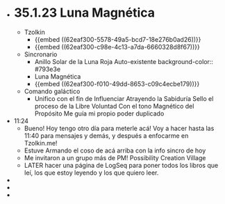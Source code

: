 - # 35.1.23 Luna Magnética
	- Tzolkin
		- {{embed ((62eaf300-5578-49a5-bcd7-18e276b0ad26))}}
		- {{embed ((62eaf300-c98e-4c13-a7da-6660328d8f67))}}
	- Sincronario
		- Anillo Solar de la Luna Roja Auto-existente
		  background-color:: #793e3e
		- Luna Magnética
		- {{embed ((62eaf300-f010-49dd-8653-c09c4ecbe179))}}
	- Comando galáctico
		- Unifico con el fin de Influenciar
		  Atrayendo la Sabiduría
		  Sello el proceso de la Libre Voluntad
		  Con el tono Magnético del Propósito
		  Me guía mi propio poder duplicado
- 11:24
	- Bueno! Hoy tengo otro día para meterle acá! Voy a hacer hasta las 11:40 para mensajes y demás, y después a enfocarme en Tzolkin.me!
	- Estuve Armando el coso de acá arriba con la info sincro de hoy
	- Me invitaron a un grupo más de PM! Possibility Creation Village
	- LATER hacer una página de LogSeq para poner todos los libros que leí, los que estoy leyendo y los que quiero leer.
-
-
-